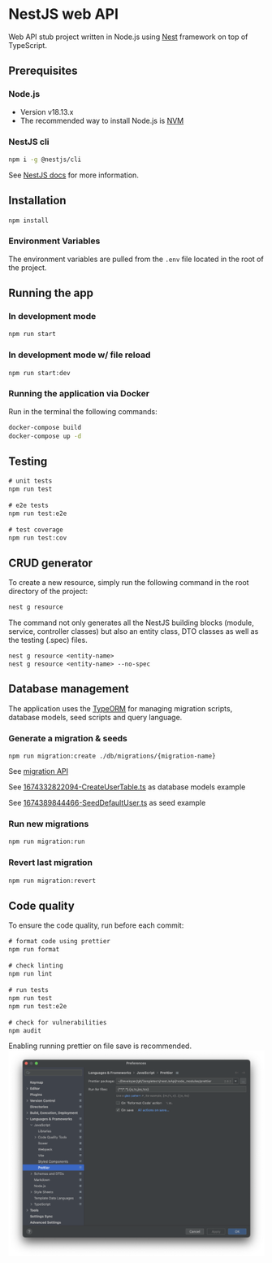 # NestJS web API

Web API stub project written in Node.js using [Nest](https://github.com/nestjs/nest) framework on top of TypeScript.


## Prerequisites

### Node.js
- Version v18.13.x
- The recommended way to install Node.js is [NVM](https://github.com/nvm-sh/nvm)

### NestJS cli
```bash
npm i -g @nestjs/cli
```
See [NestJS docs](*https://docs.nestjs.com/#installation) for more information.


## Installation

```bash
npm install
```

### Environment Variables

The environment variables are pulled from the `.env` file located in the root of the project.

## Running the app

### In development mode
```bash
npm run start
```

### In development mode w/ file reload
```bash
npm run start:dev
```

### Running the application via Docker

Run in the terminal the following commands:

``` bash
docker-compose build
docker-compose up -d
```

## Testing

```
# unit tests
npm run test

# e2e tests
npm run test:e2e

# test coverage
npm run test:cov
```

## CRUD generator
To create a new resource, simply run the following command in the root directory of the project:
```bash
nest g resource
``` 

The command not only generates all the NestJS building blocks (module, service, controller classes) but also an entity class, DTO classes as well as the testing (.spec) files.

```
nest g resource <entity-name>
nest g resource <entity-name> --no-spec
```

## Database management

The application uses the [TypeORM](https://typeorm.io/migrations) for managing migration scripts, database models, seed scripts and query language.

### Generate a migration & seeds
```
npm run migration:create ./db/migrations/{migration-name}
```
See [migration API](https://typeorm.io/migrations#using-migration-api-to-write-migrations)

See [1674332822094-CreateUserTable.ts](/db/migrations/1674332822094-CreateUserTable.ts) as database models example

See [1674389844466-SeedDefaultUser.ts](/db/migrations/1674389844466-SeedDefaultUser.ts) as seed example 

### Run new migrations 
```bash
npm run migration:run
```

### Revert last migration
```bash
npm run migration:revert
```

## Code quality
To ensure the code quality, run before each commit:
```
# format code using prettier
npm run format

# check linting
npm run lint

# run tests
npm run test
npm run test:e2e

# check for vulnerabilities
npm audit
```

Enabling running prettier on file save is recommended.
![WebStorm configuration](./documenation/images/webstorm_prettier_configuration.png)
